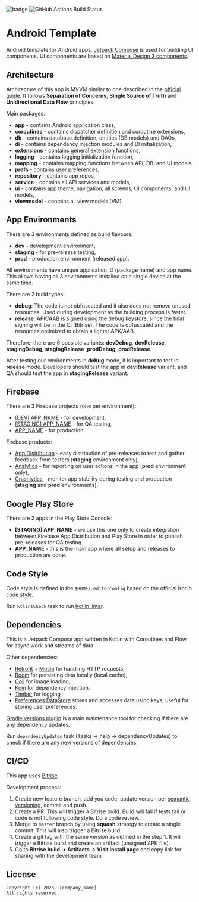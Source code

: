 ![badge][badge-android]
![GitHub Actions Build Status](https://github.com/IvanToplak/android-template-simple/actions/workflows/push_pr.yml/badge.svg?branch=main)

[//]: # ([![Bitrise Build Status]&#40;https://app.bitrise.io/app/XYZ/status.svg?token=XYZ&branch=main&#41;]&#40;https://app.bitrise.io/app/XYZ&#41;)

# Android Template

Android template for Android apps.
[Jetpack Compose](https://developer.android.com/jetpack/compose) is used for building UI components.
UI components are based on [Material Design 3 components](https://m3.material.io/components).

## Architecture

Architecture of this app is MVVM similar to one described in the [official guide](https://developer.android.com/topic/architecture/ui-layer#state-holders).
It follows **Separation of Concerns**, **Single Source of Truth** and **Unidirectional Data Flow** principles.

Main packages:

- **app** - contains Android application class,
- **coroutines** - contains dispatcher definition and coroutine extensions,
- **db** - contains database definition, entities (DB models) and DAOs,
- **di** - contains dependency injection modules and DI initialization,
- **extensions** - contains general extension functions,
- **logging** - contains logging initialization function,
- **mapping** - contains mapping functions between API, DB, and UI models,
- **prefs** - contains user preferences,
- **repository** - contains app repos,
- **service** - contains all API services and models,
- **ui** - contains app theme, navigation, all screens, UI components, and UI models,
- **viewmodel** - contains all view models (VM).

## App Environments

There are 3 environments defined as build flavours:

- **dev** - development environment,
- **staging** - for pre-release testing,
- **prod** - production environment (released app).

All environments have unique application ID (package name) and app name.
This allows having all 3 environments installed on a single device at the same time.

There are 2 build types:

- **debug**: The code is not obfuscated and it also does not remove unused resources. Used during development as the building process is faster.
- **release**: APK/AAB is signed using the debug keystore, since the final signing will be in the CI (Bitrise). The code is obfuscated and the resources optimized to obtain a lighter APK/AAB.

Therefore, there are 6 possible variants: **devDebug**, **devRelease**, **stagingDebug**, **stagingRelease** ,**prodDebug**, **prodRelease**.

After testing our environments in **debug** mode, it is important to test in **release** mode.
Developers should test the app in **devRelease** variant, and QA should test the app in **stagingRelease** variant.

## Firebase

There are 3 Firebase projects (one per environment):

- [[DEV] APP_NAME]() - for development,
- [[STAGING] APP_NAME]() - for QA testing,
- [APP_NAME]() - for production.

Firebase products:

- [App Distribution]() - easy distribution of pre-releases to test and gather feedback from testers (**staging** environment only),
- [Analytics]() - for reporting on user actions in the app (**prod** environment only),
- [Crashlytics]() - monitor app stability during testing and production (**staging** and **prod** environments).

## Google Play Store

There are 2 apps in the Play Store Console:

- **[STAGING] APP_NAME** - we use this one only to create integration between Firebase App Distribution and Play Store in order to publish pre-releases for QA testing.
- **APP_NAME** - this is the main app where all setup and releases to production are done.

## Code Style

Code style is defined in the `$HOME/.editorconfig` based on the official Kotlin code style.

Run `ktlintCheck` task to run [Kotlin linter](https://github.com/pinterest/ktlint).

## Dependencies

This is a Jetpack Compose app written in Kotlin with Coroutines and Flow for async work and streams of data.

Other dependencies:

- [Retrofit](https://square.github.io/retrofit/) + [Moshi](https://github.com/square/moshi) for handling HTTP requests,
- [Room](https://developer.android.com/training/data-storage/room) for persisting data locally (local cache),
- [Coil](https://coil-kt.github.io/coil/) for image loading,
- [Koin](https://insert-koin.io/) for dependency injection,
- [Timber](https://github.com/JakeWharton/timber) for logging,
- [Preferences DataStore](https://developer.android.com/topic/libraries/architecture/datastore) stores and accesses data using keys, useful for storing user preferences.


[Gradle versions plugin](https://github.com/ben-manes/gradle-versions-plugin) is a main maintenance tool for checking if there are any dependency updates.

Run `dependencyUpdates` task (Tasks -> help -> dependencyUpdates) to check if there are any new versions of dependencies.

## CI/CD

This app uses [Bitrise](https://app.bitrise.io/app/XYZ).

Development process:

1. Create new feature branch, add you code, update version per [semantic versioning](https://semver.org/), commit and push.
2. Create a PR. This will trigger a Bitrise build. Build will fail if tests fail or code is not following code style. Do a code review.
3. Merge to `master` branch by using **squash** strategy to create a single commit. This will also trigger a Bitrise build.
4. Create a git tag with the same version as defined in the step 1. It will trigger a Bitrise build and create an artifact (unsigned APK file).
5. Go to **Bitrise build -> Artifacts -> Visit install page** and copy link for sharing with the development team.

[badge-android]: http://img.shields.io/badge/platform-android-6EDB8D.svg?style=flat

## License


```
Copyright (c) 2023. [company_name]
All rights reserved.
```
